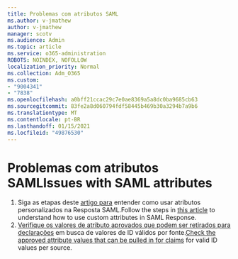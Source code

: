 ```yaml
---
title: Problemas com atributos SAML
ms.author: v-jmathew
author: v-jmathew
manager: scotv
ms.audience: Admin
ms.topic: article
ms.service: o365-administration
ROBOTS: NOINDEX, NOFOLLOW
localization_priority: Normal
ms.collection: Adm_O365
ms.custom:
- "9004341"
- "7838"
ms.openlocfilehash: a0bff21ccac29c7e0ae8369a5a8dc0ba9685cb63
ms.sourcegitcommit: 83fe2a8d060794fdf58445b469b30a3294b7a9b6
ms.translationtype: MT
ms.contentlocale: pt-BR
ms.lasthandoff: 01/15/2021
ms.locfileid: "49876530"
---
```

# <a name="issues-with-saml-attributes"></a><span data-ttu-id="e30d4-102">Problemas com atributos SAML</span><span class="sxs-lookup"><span data-stu-id="e30d4-102">Issues with SAML attributes</span></span>

1. <span data-ttu-id="e30d4-103">Siga as etapas deste [artigo para](https://docs.microsoft.com/answers/questions/99054/how-to-use-custom-attributes-in-saml-response.html) entender como usar atributos personalizados na Resposta SAML.</span><span class="sxs-lookup"><span data-stu-id="e30d4-103">Follow the steps in [this article](https://docs.microsoft.com/answers/questions/99054/how-to-use-custom-attributes-in-saml-response.html) to understand how to use custom attributes in SAML Response.</span></span>
2. <span data-ttu-id="e30d4-104">[Verifique os valores de atributo aprovados que podem ser retirados para declarações](https://docs.microsoft.com/azure/active-directory/develop/active-directory-claims-mapping#table-3-valid-id-values-per-source) em busca de valores de ID válidos por fonte.</span><span class="sxs-lookup"><span data-stu-id="e30d4-104">[Check the approved attribute values that can be pulled in for claims](https://docs.microsoft.com/azure/active-directory/develop/active-directory-claims-mapping#table-3-valid-id-values-per-source) for valid ID values per source.</span></span>

